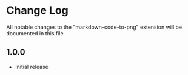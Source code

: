 # Change Log

All notable changes to the "markdown-code-to-png" extension will be documented in this file.

## 1.0.0

- Initial release